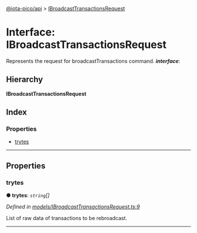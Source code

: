 [@iota-pico/api](../README.md) > [IBroadcastTransactionsRequest](../interfaces/ibroadcasttransactionsrequest.md)

# Interface: IBroadcastTransactionsRequest

Represents the request for broadcastTransactions command.
*__interface__*: 

## Hierarchy

**IBroadcastTransactionsRequest**

## Index

### Properties

* [trytes](ibroadcasttransactionsrequest.md#trytes)

---

## Properties

<a id="trytes"></a>

###  trytes

**● trytes**: *`string`[]*

*Defined in [models/IBroadcastTransactionsRequest.ts:9](https://github.com/iota-pico/api/blob/4db1362/src/models/IBroadcastTransactionsRequest.ts#L9)*

List of raw data of transactions to be rebroadcast.

___

